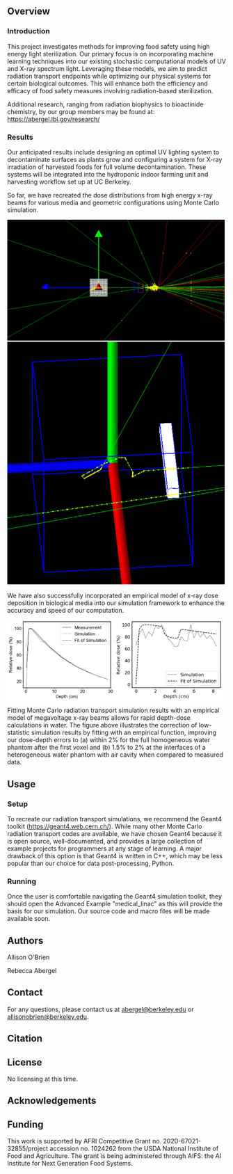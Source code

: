 ## Overview

### Introduction

This project investigates methods for improving food safety using high energy light sterilization. Our primary focus is on incorporating machine learning techniques into our existing stochastic computational models of UV and X-ray spectrum light. Leveraging these models, we aim to predict radiation transport endpoints while optimizing our physical systems for certain biological outcomes. This will enhance both the efficiency and efficacy of food safety measures involving radiation-based sterilization.

Additional research, ranging from radiation biophysics to bioactinide chemistry, by our group members may be found at: https://abergel.lbl.gov/research/

### Results

Our anticipated results include designing an optimal UV lighting system to decontaminate surfaces as plants grow and configuring a system for X-ray irradiation of harvested foods for full volume decontamination. These systems will be integrated into the hydroponic indoor farming unit and harvesting workflow set up at UC Berkeley.

So far, we have recreated the dose distributions from high energy x-ray beams for various media and geometric configurations using Monte Carlo simulation.

<img src="medical_linac_example.png" alt="medical_linac_example" width="500">
<img src="boxinbox.png" alt="boxinbox" width="500">

We have also successfully incorporated an empirical model of x-ray dose deposition in biological media into our simulation framework to enhance the accuracy and speed of our computation.

<div style="display: flex;">
    <img src="6MVPDDs_3.png" alt="6MVPDDs_3" style="width: 49%;">
    <img src="inhomog.png" alt="inhomog" style="width: 49%;">
</div>

Fitting Monte Carlo radiation transport simulation results with an empirical model of megavoltage x-ray beams allows for rapid depth-dose calculations in water. The figure above illustrates the correction of low-statistic simulation results by fitting with an empirical function, improving our dose-depth errors to (a) within 2% for the full homogeneous water phantom after the first voxel and (b) 1.5% to 2% at the interfaces of a heterogeneous water phantom with air cavity when compared to measured data.

## Usage

### Setup
To recreate our radiation transport simulations, we recommend the Geant4 toolkit (https://geant4.web.cern.ch/). While many other Monte Carlo radiation transport codes are available, we have chosen Geant4 because it is open source, well-documented, and provides a large collection of example projects for programmers at any stage of learning. A major drawback of this option is that Geant4 is written in C++, which may be less popular than our choice for data post-processing, Python. 

### Running
Once the user is comfortable navigating the Geant4 simulation toolkit, they should open the Advanced Example "medical_linac" as this will provide the basis for our simulation. Our source code and macro files will be made available soon.

## Authors

Allison O'Brien

Rebecca Abergel

## Contact

For any questions, please contact us at abergel@berkeley.edu or allisonobrien@berkeley.edu.

## Citation


## License

No licensing at this time.

## Acknowledgements

## Funding

This work is supported by AFRI Competitive Grant no. 2020-67021-32855/project accession no. 1024262 from the USDA National Institute of Food and Agriculture. The grant is being administered through AIFS: the AI Institute for Next Generation Food Systems.

